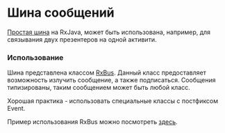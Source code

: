# Шина сообщений

[Простая шина][info] на RxJava, может быть использована, например,
для связывания двух презентеров на одной активити.

### Использование

Шина представлена классом [RxBus][rxbus].
Данный класс предоставляет возможность излучить сообщение, а также подписаться.
Сообщения типизированы, таким сообщением может быть любой класс.

Хорошая практика - использовать специальные классы с постфиксом Event.

Пример использования RxBus можно посмотреть [здесь][usage_example].

[rxbus]: lib-rxbus/src/main/java/ru/surfstudio/android/rxbus/RxBus.kt
[info]: /docs/common/event_bus.md
[usage_example]: /mvp/sample-mvp-dialog/README.md